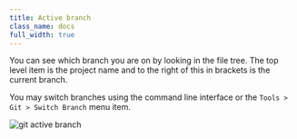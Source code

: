 ```yaml
---
title: Active branch
class_name: docs
full_width: true
---
```


You can see which branch you are on by looking in the file tree. The top level item is the project name and to the right of this in brackets is the current branch.

You may switch branches using the command line interface or the `Tools > Git > Switch Branch` menu item.

![git active branch](/img/docs/git-active-branch.png)